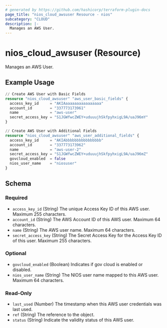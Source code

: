 ```yaml
---
# generated by https://github.com/hashicorp/terraform-plugin-docs
page_title: "nios_cloud_awsuser Resource - nios"
subcategory: "CLOUD"
description: |-
  Manages an AWS User.
---
```


# nios_cloud_awsuser (Resource)

Manages an AWS User.

## Example Usage

```terraform
// Create AWS User with Basic Fields
resource "nios_cloud_awsuser" "aws_user_basic_fields" {
  access_key_id     = "AKIAaaaaaaaaaaaaaaaa"
  account_id        = "337773173961"
  name              = "aws-user"
  secret_access_key = "S1JGWfwcZWEY+uduuujhSkfpyhxigL9A/uaJ96mY"
}

// Create AWS User with Additional Fields
resource "nios_cloud_awsuser" "aws_user_additional_fields" {
  access_key_id     = "AKIAbbbbbbbbbbbbbbbb"
  account_id        = "337773173962"
  name              = "aws-user-2"
  secret_access_key = "S1JGWfwcZWEY+uduuujhSkfpyhxigL9A/uaJ96mZ"
  govcloud_enabled  = false
  nios_user_name    = "niosuser"
}
```

<!-- schema generated by tfplugindocs -->
## Schema

### Required

- `access_key_id` (String) The unique Access Key ID of this AWS user. Maximum 255 characters.
- `account_id` (String) The AWS Account ID of this AWS user. Maximum 64 characters.
- `name` (String) The AWS user name. Maximum 64 characters.
- `secret_access_key` (String) The Secret Access Key for the Access Key ID of this user. Maximum 255 characters.

### Optional

- `govcloud_enabled` (Boolean) Indicates if gov cloud is enabled or disabled.
- `nios_user_name` (String) The NIOS user name mapped to this AWS user. Maximum 64 characters.

### Read-Only

- `last_used` (Number) The timestamp when this AWS user credentials was last used.
- `ref` (String) The reference to the object.
- `status` (String) Indicate the validity status of this AWS user.
